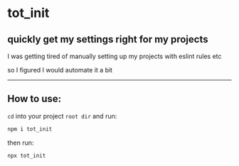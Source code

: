# tot_init

## quickly get my settings right for my projects

I was getting tired of manually setting up my projects with eslint rules etc

so I figured I would automate it a bit

---

## How to use:

`cd` into your project `root dir` and run:

```zsh
npm i tot_init
```

then run:

```zsh
npx tot_init
```
